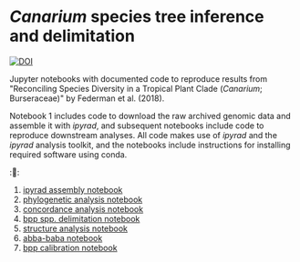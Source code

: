 # *Canarium* species tree inference and delimitation

[![DOI](https://zenodo.org/badge/70433285.svg)](https://zenodo.org/badge/latestdoi/70433285)

Jupyter notebooks with documented code to reproduce results from 
"Reconciling Species Diversity in a Tropical Plant Clade
 (*Canarium*; Burseraceae)" by Federman et al. (2018). 

Notebook 1 includes code to download the raw archived genomic data and assemble 
it with *ipyrad*, and subsequent notebooks include code to reproduce downstream
analyses. All code makes use of *ipyrad* and the *ipyrad* analysis toolkit, and
the notebooks include instructions for installing required software 
using conda. 

::rocket::


1. [ipyrad assembly notebook](http://nbviewer.jupyter.org/github/dereneaton/Canarium-GBS/blob/master/nb-1-ipyrad-assembly.ipynb)  
2. [phylogenetic analysis notebook](http://nbviewer.jupyter.org/github/dereneaton/Canarium-GBS/blob/master/nb-2-phylogeny-inference.ipynb)  
3. [concordance analysis notebook](http://nbviewer.jupyter.org/github/dereneaton/Canarium-GBS/blob/master/nb-3-concordance.ipynb)  
4. [bpp spp. delimitation notebook](http://nbviewer.jupyter.org/github/dereneaton/Canarium-GBS/blob/master/nb-4-BPP.ipynb)  
5. [structure analysis notebook](http://nbviewer.jupyter.org/github/dereneaton/Canarium-GBS/blob/master/nb-5-structure.ipynb)  
6. [abba-baba notebook](http://nbviewer.jupyter.org/github/dereneaton/Canarium-GBS/blob/master/nb-6-abba-baba.ipynb)   
7. [bpp calibration notebook](http://nbviewer.jupyter.org/github/dereneaton/Canarium-GBS/blob/master/nb-7-BPP-unit-conversion.ipynb)   
